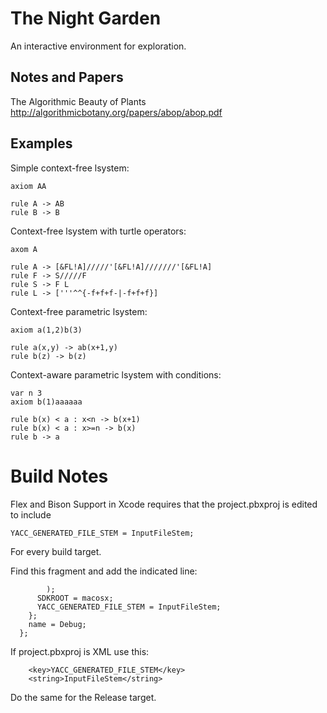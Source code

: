 The Night Garden
===

An interactive environment for exploration.



Notes and Papers
--
The Algorithmic Beauty of Plants
http://algorithmicbotany.org/papers/abop/abop.pdf


Examples
--


Simple context-free lsystem:

	axiom AA

	rule A -> AB
	rule B -> B


Context-free lsystem with turtle operators:

	axom A

	rule A -> [&FL!A]/////'[&FL!A]///////'[&FL!A]
	rule F -> S/////F
	rule S -> F L
	rule L -> ['''^^{-f+f+f-|-f+f+f}]


Context-free parametric lsystem:

	axiom a(1,2)b(3)

	rule a(x,y) -> ab(x+1,y)
	rule b(z) -> b(z)


Context-aware parametric lsystem with conditions:

	var n 3
	axiom b(1)aaaaaa

	rule b(x) < a : x<n -> b(x+1)
	rule b(x) < a : x>=n -> b(x)
	rule b -> a

Build Notes
===

Flex and Bison Support in Xcode requires that the project.pbxproj is edited to include

`YACC_GENERATED_FILE_STEM = InputFileStem;`

For every build target.

Find this fragment and add the indicated line:
```
        );
      SDKROOT = macosx;
      YACC_GENERATED_FILE_STEM = InputFileStem;
    };
    name = Debug;
  };  
```

If project.pbxproj is XML use this:
```
	<key>YACC_GENERATED_FILE_STEM</key>
	<string>InputFileStem</string>
```

Do the same for the Release target.

